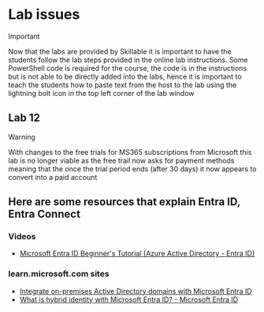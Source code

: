 

# Lab issues
> [!IMPORTANT]
> Now that the labs are provided by Skillable it is important to have the students follow the lab steps
> provided in the online lab instructions.
> Some PowerShell code is required for the course, the code is in the instructions but is not able to be
> directly added into the labs, hence it is important to teach the students how to paste text from the host to
> the lab using the lightning bolt icon in the top left corner of the lab window

## Lab 12 

> [!WARNING]
> With changes to the free trials for MS365 subscriptions from Microsoft this lab is no longer viable
> as the free trail now asks for payment methods meaning that the once the trial period ends (after 30 days)
> it now appears to convert into a paid account

## Here are some resources that explain Entra ID, Entra Connect

### Videos
- [Microsoft Entra ID Beginner's Tutorial (Azure Active Directory - Entra ID)](https://www.youtube.com/watch?v=0qZzcK1mHwA)

### learn.microsoft.com sites
- [Integrate on-premises Active Directory domains with Microsoft Entra ID](https://learn.microsoft.com/en-us/azure/architecture/reference-architectures/identity/azure-ad)
- [What is hybrid identity with Microsoft Entra ID? - Microsoft Entra ID](https://learn.microsoft.com/en-us/entra/identity/hybrid/whatis-hybrid-identity)


